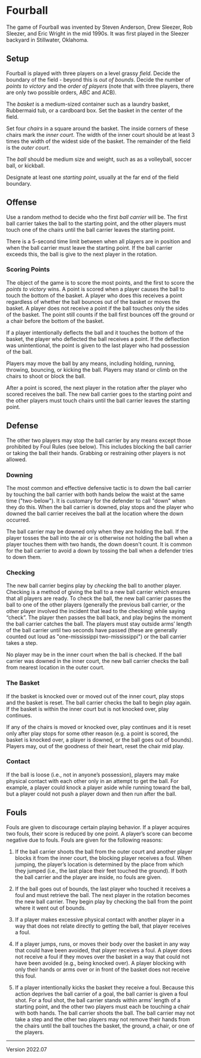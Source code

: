# Fourball
The game of Fourball was invented by Steven Anderson, Drew Sleezer, Rob Sleezer, and Eric Wright in the mid 1990s. It was first played in the Sleezer backyard in Stillwater, Oklahoma.

## Setup 
Fourball is played with three players on a level grassy _field_. Decide the boundary of the field - beyond this is _out of bounds_. Decide the number of _points to victory_ and the _order of players_ (note that with three players, there are only two possible orders, ABC and ACB).

The _basket_ is a medium-sized container such as a laundry basket, Rubbermaid tub, or a cardboard box.  Set the basket in the center of the field. 

Set four _chairs_ in a square around the basket. The inside corners of these chairs mark the _inner court_. The width of the inner court should be at least 3 times the width of the widest side of the basket. The remainder of the field is the _outer court_. 

The _ball_ should be medium size and weight, such as as a volleyball, soccer ball, or kickball. 

Designate at least one _starting point_, usually at the far end of the field boundary.

## Offense
Use a random method to decide who the first _ball carrier_ will be. The first ball carrier takes the ball to the starting point, and the other players must touch one of the chairs until the ball carrier leaves the starting point. 

There is a 5-second time limit between when all players are in position and when the ball carrier must leave the starting point. If the ball carrier exceeds this, the ball is give to the next player in the rotation. 

### Scoring Points
The object of the game is to score the most points, and the first to score the _points to victory_ wins. A point is scored when a player causes the ball to touch the bottom of the basket. A player who does this receives a point regardless of whether the ball bounces out of the basket or moves the basket. A player does not receive a point if the ball touches only the sides of the basket.  The point still counts if the ball first bounces off the ground or a chair before the bottom of the basket.

If a player intentionally deflects the ball and it touches the bottom of the basket, the player who deflected the ball receives a point. If the deflection was unintentional, the point is given to the last player who had possession of the ball. 

Players may move the ball by any means, including holding, running, throwing, bouncing, or kicking the ball. Players may stand or climb on the chairs to shoot or block the ball.

After a point is scored, the next player in the rotation after the player who scored receives the ball.  The new ball carrier goes to the starting point and the other players must touch chairs until the ball carrier leaves the starting point.  

## Defense
The other two players may stop the ball carrier by any means except those prohibited by Foul Rules (see below). This includes blocking the ball carrier or taking the ball their hands. Grabbing or restraining other players is not allowed. 


### Downing
The most common and effective defensive tactic is to _down_ the ball carrier by touching the ball carrier with both hands below the waist at the same time ("two-below"). It is customary for the defender to call "down" when they do this. When the ball carrier is downed, play stops and the player who downed the ball carrier receives the ball at the location where the down occurred.

The ball carrier may be downed only when they are holding the ball. If the player tosses the ball into the air or is otherwise not holding the ball when a player touches them with two hands, the down doesn't count. It is common for the ball carrier to avoid a down by tossing the ball when a defender tries to down them. 

### Checking
The new ball carrier begins play by _checking_ the ball to another player. Checking is a method of giving the ball to a new ball carrier which ensures that all players are ready. To check the ball, the new ball carrier passes the ball to one of the other players (generally the previous ball carrier, or the other player involved the incident that lead to the checking) while saying “check”. The player then passes the ball back, and play begins the moment the ball carrier catches the ball. The players must stay outside arms’ length of the ball carrier until two seconds have passed (these are generally counted out loud as "one-mississippi two-mississippi") or the ball carrier takes a step.

No player may be in the inner court when the ball is checked. If the ball carrier was downed in the inner court, the new ball carrier checks the ball from nearest location in the outer court.

### The Basket
If the basket is knocked over or moved out of the inner court, play stops and the basket is reset. The ball carrier checks the ball to begin play again. If the basket is within the inner court but is not knocked over, play continues. 

If any of the chairs is moved or knocked over, play continues and it is reset only after play stops for some other reason (e.g. a point is scored, the basket is knocked over, a player is downed, or the ball goes out of bounds). Players may, out of the goodness of their heart, reset the chair mid play.

### Contact
If the ball is loose (i.e., not in anyone’s possession), players may make physical contact with each other only in an attempt to get the ball. For example, a player could knock a player aside while running toward the ball, but a player could not push a player down and then run after the ball.

## Fouls
Fouls are given to discourage certain playing behavior. If a player acquires two fouls, their score is reduced by one point. A player’s score can become negative due to fouls. Fouls are given for the following reasons:

1. If the ball carrier shoots the ball from the outer court and another player blocks it from the inner court, the blocking player receives a foul. When jumping, the player’s location is determined by the place from which they jumped (i.e., the last place their feet touched the ground). If both the ball carrier and the player are inside, no fouls are given.

2. If the ball goes out of bounds, the last player who touched it receives a foul and must retrieve the ball. The next player in the rotation becomes the new ball carrier. They begin play by checking the ball from the point where it went out of bounds. 

3. If a player makes excessive physical contact with another player in a way that does not relate directly to getting the ball, that player receives a foul. 

4. If a player jumps, runs, or moves their body over the basket in any way that could have been avoided, that player receives a foul. A player does not receive a foul if they moves over the basket in a way that could not have been avoided (e.g., being knocked over). A player blocking with only their hands or arms over or in front of the basket does not receive this foul.

5. If a player intentionally kicks the basket they receive a foul. Because this action deprives the ball carrier of a goal, the ball carrier is given a foul shot. For a foul shot, the ball carrier stands within arms’ length of a starting point, and the other two players must each be touching a chair with both hands. The ball carrier shoots the ball. The ball carrier may not take a step and the other two players may not remove their hands from the chairs until the ball touches the basket, the ground, a chair, or one of the players. 

---

Version 2022.07